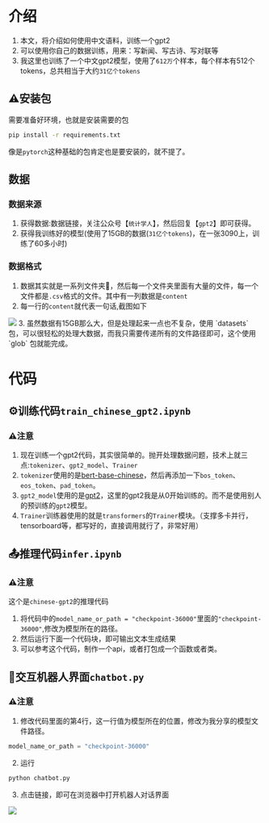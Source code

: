 # 介绍
1. 本文，将介绍如何使用中文语料，训练一个gpt2
2. 可以使用你自己的数据训练，用来：写新闻、写古诗、写对联等
3. 我这里也训练了一个中文gpt2模型，使用了`612万`个样本，每个样本有512个tokens，总共相当于大约`31亿个tokens`


## ⚠️安装包
需要准备好环境，也就是安装需要的包
```bash 
pip install -r requirements.txt
```
像是`pytorch`这种基础的包肯定也是要安装的，就不提了。

## 数据
### 数据来源
1. 获得数据:数据链接，关注公众号【`统计学人`】，然后回复【`gpt2`】即可获得。
2. 获得我训练好的模型(使用了15GB的数据(`31亿个tokens`)，在一张3090上，训练了60多小时)
### 数据格式
1. 数据其实就是一系列文件夹📁，然后每一个文件夹里面有大量的文件，每一个文件都是`.csv`格式的文件。其中有一列数据是`content`
2. 每一行的`content`就代表一句话,截图如下
<img src="https://github.com/yuanzhoulvpi2017/zero_nlp/raw/main/images/chinesegpt2_data.png"/>
3. 虽然数据有15GB那么大，但是处理起来一点也不复杂，使用 `datasets` 包，可以很轻松的处理大数据，而我只需要传递所有的文件路径即可，这个使用 `glob` 包就能完成。

# 代码
## ⚙️训练代码`train_chinese_gpt2.ipynb`
### ⚠️注意
1. 现在训练一个gpt2代码，其实很简单的。抛开处理数据问题，技术上就三点:`tokenizer`、`gpt2_model`、`Trainer`
2. `tokenizer`使用的是[bert-base-chinese](https://huggingface.co/bert-base-chinese)，然后再添加一下`bos_token`、`eos_token`、`pad_token`。
3. `gpt2_model`使用的是[gpt2](https://huggingface.co/gpt2)，这里的gpt2我是从0开始训练的。而不是使用别人的预训练的`gpt2`模型。
4. `Trainer`训练器使用的就是`transformers`的`Trainer`模块。（支撑多卡并行，tensorboard等，都写好的，直接调用就行了，非常好用）

## 📤推理代码`infer.ipynb`
### ⚠️注意
这个是`chinese-gpt2`的推理代码
1. 将代码中的`model_name_or_path = "checkpoint-36000"`里面的`"checkpoint-36000"`,修改为模型所在的路径。
2. 然后运行下面一个代码块，即可输出文本生成结果
3. 可以参考这个代码，制作一个api，或者打包成一个函数或者类。

## 🤖交互机器人界面`chatbot.py`
### ⚠️注意
1. 修改代码里面的第4行，这一行值为模型所在的位置，修改为我分享的模型文件路径。
```python 
model_name_or_path = "checkpoint-36000"
```

2. 运行
```bash
python chatbot.py
```
3. 点击链接，即可在浏览器中打开机器人对话界面
<img src="https://github.com/yuanzhoulvpi2017/zero_nlp/raw/main/images/chinesegpt2_bot.png"/>



